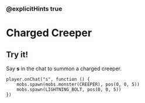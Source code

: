 ### @explicitHints true

# Charged Creeper

## Try it!

Say **s** in the chat to summon a charged creeper.

```template
player.onChat("s", function () {
    mobs.spawn(mobs.monster(CREEPER), pos(0, 0, 5))
    mobs.spawn(LIGHTNING_BOLT, pos(0, 0, 5))
})
```